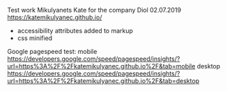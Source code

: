 Test work Mikulyanets Kate for the company Diol 
02.07.2019
https://katemikulyanec.github.io/

- аccessibility attributes added to markup 
- css minified

Google pagespeed test:
mobile https://developers.google.com/speed/pagespeed/insights/?url=https%3A%2F%2Fkatemikulyanec.github.io%2F&tab=mobile
desktop https://developers.google.com/speed/pagespeed/insights/?url=https%3A%2F%2Fkatemikulyanec.github.io%2F&tab=desktop
